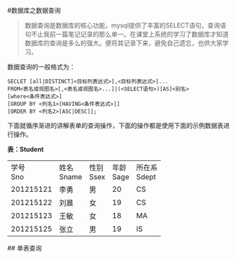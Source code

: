 #数据库之数据查询
> 数据查询是数据库的核心功能，mysql提供了丰富的SELECT语句，查询语句不止我前一篇笔记记录的那么单一。在课堂上系统的学习了数据库才知道数据库的查询是多么的强大。便将其记录下来，避免自己遗忘，也供大家学习。

数据查询的一般格式为：
   
	SECLET [all|DISTINCT]<目标列表达式>[,<目标列表达式>]...
	FROM<表名或视图名>[,<表名或视图名>...]|(<SELECT语句>)[AS]<别名>
	[where<条件表达式>]
	[GROUP BY <列名1>[HAVING<条件表达式>]]
	[ORDER BY <列名2>[ASC|DESC]];
下面就循序渐进的讲解表单的查询操作，下面的操作都是使用下面的示例数据表进行操作。

<b>表：Student</b>
<table cellspacing="0">
<tr><td>学号<br>Sno</td><td>姓名<br>Sname</td><td>性别<br>Ssex</td><td>年龄<br>Sage</td><td>所在系<br>Sdept</td></tr>

<tr><td>201215121</td><td>李勇</td><td>男</td><td>20</td><td>CS</td></tr>

<tr><td>201215122</td><td>刘晨</td><td>女</td><td>19</td><td>CS</td></tr>

<tr><td>201215123</td><td>王敏</td><td>女</td><td>18</td><td>MA</td></tr>

<tr><td>201215125</td><td>张立</td><td>男</td><td>19</td><td>IS</td></tr>
</table>
## 单表查询
